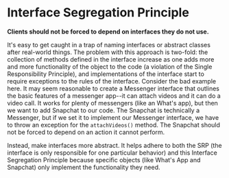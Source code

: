 # Interface Segregation Principle

**Clients should not be forced to depend on interfaces they do not use.**

It's easy to get caught in a trap of naming interfaces or abstract classes after real-world things. The problem with this approach is two-fold: the collection of methods defined in the interface increase as one adds more and more functionality of the object to the code (a violation of the Single Responsibility Principle), and implementations of the interface start to require exceptions to the rules of the interface. Consider the bad example here. It may seem reasonable to create a Messenger interface that outlines the basic features of a messenger app--it can attach videos and it can do a video call. It works for plenty of messengers (like an What's app), but then we want to add Snapchat to our code. The Snapchat is technically a Messenger, but if we set it to implement our Messenger interface, we have to throw an exception for the `attachVideos()` method. The Snapchat should not be forced to depend on an action it cannot perform.

Instead, make interfaces more abstract. It helps adhere to both the SRP (the interface is only responsible for one particular behavior) and this Interface Segregation Principle because specific objects (like What's App and Snapchat) only implement the functionality they need.